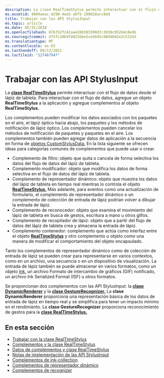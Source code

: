 ```yaml
---
description: La clase RealTimeStylus permite interactuar con el flujo de datos desde el lápiz de tableta. Para interactuar con el flujo de datos, agregue un objeto RealTimeStylus a la aplicación y agregue complementos al objeto RealTimeStylus.
ms.assetid: 4009aeac-d290-4ea5-a6f5-199010acc84d
title: Trabajar con las API StylusInput
ms.topic: article
ms.date: 05/31/2018
ms.openlocfilehash: 676752f242aa428b583390d7c3d38c952b4c0edb
ms.sourcegitcommit: d75fc10b9f0825bbe5ce5045c90d4045e3c53243
ms.translationtype: MT
ms.contentlocale: es-ES
ms.lasthandoff: 09/13/2021
ms.locfileid: "127467947"
---
```

# <a name="working-with-the-stylusinput-apis"></a>Trabajar con las API StylusInput

La [**clase RealTimeStylus**](realtimestylus-class.md) permite interactuar con el flujo de datos desde el lápiz de tableta. Para interactuar con el flujo de datos, agregue un objeto **RealTimeStylus** a la aplicación y agregue complementos al objeto **RealTimeStylus.**

Los complementos pueden modificar los datos asociados con los paquetes en el aire, el lápiz óptico hacia abajo, los paquetes y los métodos de notificación de lápiz óptico. Los complementos pueden cancelar los métodos de notificación de paquetes y paquetes en el aire. Los complementos también pueden agregar datos de aplicación a la secuencia en forma de [objetos CustomStylusData.](/previous-versions/ms575208(v=vs.100)) En la lista siguiente se ofrecen ideas para categorías comunes de complementos que puede usar o crear.

-   Complemento de filtro: objeto que quita o cancela de forma selectiva los datos del flujo de datos del lápiz de tableta.
-   Complemento modificador: objeto que modifica los datos de forma selectiva en el flujo de datos del lápiz de tableta.
-   Complemento de representador dinámico: objeto que muestra los datos del lápiz de tableta en tiempo real mientras lo controla el objeto [**RealTimeStylus.**](realtimestylus-class.md) Más adelante, para eventos como una actualización de formulario, el complemento de representador dinámico o un complemento de colección de entrada de lápiz podrían volver a dibujar la entrada de lápiz.
-   Complemento de reconocedor: objeto que examina el movimiento del lápiz de tableta en busca de gestos, escritura a mano u otros glifos.
-   Complemento de recopilador de lápiz: objeto que a partir del flujo de datos del lápiz de tableta crea y almacena la entrada de lápiz.
-   Complemento contenedor: complemento que actúa como interfaz entre el objeto [**RealTimeStylus**](realtimestylus-class.md) y otro complemento u objeto como una manera de modificar el comportamiento del objeto encapsulado.

Tanto los complementos de representador dinámico como de colección de entrada de lápiz se pueden crear para representarse en varios contextos, como en un archivo, una secuencia o en un dispositivo de visualización. La entrada de lápiz también se puede almacenar en varios formatos, como un objeto [Ink,](/previous-versions/aa515768(v=msdn.10)) un archivo Formato de intercambio de gráficos (GIF) notificado, un archivo Ink Serialized Format (ISF) u otros formatos.

Se proporcionan dos complementos con las API StylusInput: la [**clase DynamicRenderer**](/previous-versions/windows/desktop/legacy/ms701168(v=vs.85)) y la [**clase GestureRecognizer.**](gesturerecognizer-class.md) La **clase DynamicRenderer** proporciona una representación básica de los datos de entrada de lápiz en tiempo real y se simplifica para tener un impacto mínimo en el rendimiento. La **clase GestureRecognizer** proporciona reconocimiento de gestos para la [**clase RealTimeStylus.**](realtimestylus-class.md)

## <a name="in-this-section"></a>En esta sección

-   [Trabajar con la clase RealTimeStylus](working-with-the-realtimestylus-class.md)
-   [Complementos y la clase RealTimeStylus](plug-ins-and-the-realtimestylus-class.md)
-   [Datos de complementos y clase RealTimeStylus](plug-in-data-and-the-realtimestylus-class.md)
-   [Notas de implementación de las API StylusInput](implementation-notes-for-the-stylusinput-apis.md)
-   [Complementos de ink-collection](ink-collection-plug-ins.md)
-   [Complementos de representador dinámico](dynamic-renderer-plug-ins.md)
-   [Complementos de recognizer](recognizer-plug-ins.md)

 

 
